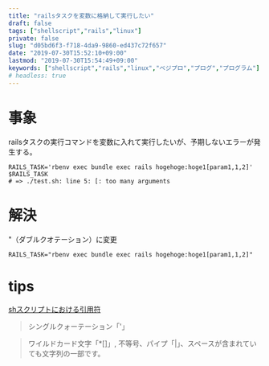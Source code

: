 ```yaml
---
title: "railsタスクを変数に格納して実行したい"
draft: false
tags: ["shellscript","rails","linux"]
private: false
slug: "d05bd6f3-f718-4da9-9860-ed437c72f657"
date: "2019-07-30T15:52:10+09:00"
lastmod: "2019-07-30T15:54:49+09:00"
keywords: ["shellscript","rails","linux","ベジプロ","プログ","プログラム"]
# headless: true
---
```


# 事象
railsタスクの実行コマンドを変数に入れて実行したいが、予期しないエラーが発生する。
```
RAILS_TASK='rbenv exec bundle exec rails hogehoge:hoge1[param1,1,2]'
$RAILS_TASK
# => ./test.sh: line 5: [: too many arguments
```

# 解決
"（ダブルクオテーション）に変更
```:変更後
RAILS_TASK="rbenv exec bundle exec rails hogehoge:hoge1[param1,1,2]"
```

# tips
[shスクリプトにおける引用符](http://koke.asrc.kanazawa-u.ac.jp/HOWTO/sh-quote.html)
> シングルクォーテーション「'」

> ワイルドカード文字「*[]」, 不等号、パイプ「|」、スペースが含まれていても文字列の一部です。
